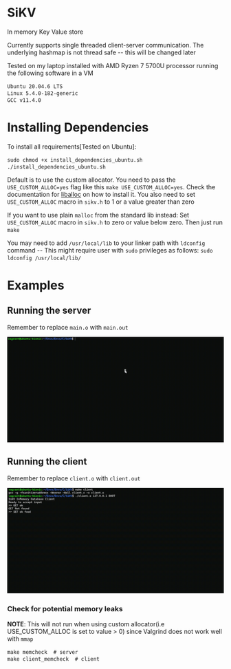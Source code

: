 # SiKV
In memory Key Value store

Currently supports single threaded client-server communication. The underlying hashmap is not thread safe -- this will be changed later

Tested on my laptop installed with AMD Ryzen 7 5700U processor running the following software in a VM
```
Ubuntu 20.04.6 LTS
Linux 5.4.0-182-generic
GCC v11.4.0
```

# Installing Dependencies
To install all requirements[Tested on Ubuntu]:
```
sudo chmod +x install_dependencies_ubuntu.sh
./install_dependencies_ubuntu.sh
```

Default is to use the custom allocator. You need to pass the `USE_CUSTOM_ALLOC=yes` flag like this `make USE_CUSTOM_ALLOC=yes`. Check the documentation for [liballoc](https://github.com/misachi/allocator) on how to install it. You also need to set `USE_CUSTOM_ALLOC` macro in `sikv.h` to 1 or a value greater than zero

If you want to use plain `malloc` from the standard lib instead: Set `USE_CUSTOM_ALLOC` macro in `sikv.h` to zero or value below zero. Then just run `make`

You may need to add `/usr/local/lib` to your linker path with `ldconfig` command -- This might require user with `sudo` privileges as follows: `sudo ldconfig /usr/local/lib/`

# Examples

## Running the server
Remember to replace `main.o` with `main.out`

![Server Demo](assets/sikv-server.gif)

## Running the client
Remember to replace `client.o` with `client.out`

![Client Demo](assets/sikv-client.gif)


### Check for potential memory leaks
**NOTE**: This will not run when using custom allocator(i.e USE_CUSTOM_ALLOC is set to value > 0) since Valgrind does not work well with `mmap`

```
make memcheck  # server
make client_memcheck  # client
```
